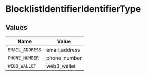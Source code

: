 # BlocklistIdentifierIdentifierType


## Values

| Name            | Value           |
| --------------- | --------------- |
| `EMAIL_ADDRESS` | email_address   |
| `PHONE_NUMBER`  | phone_number    |
| `WEB3_WALLET`   | web3_wallet     |